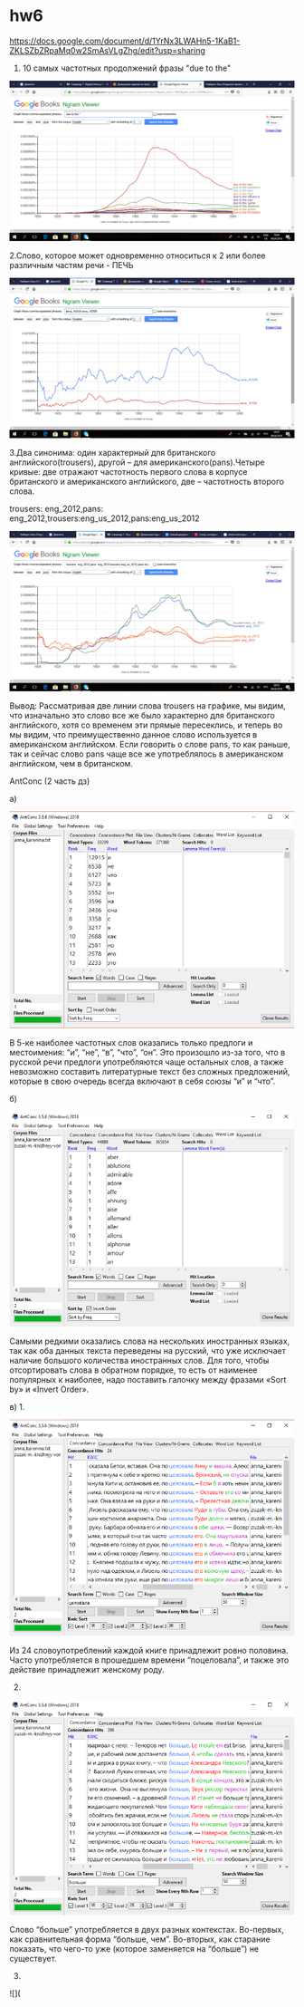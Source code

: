 # hw6
https://docs.google.com/document/d/1YrNx3LWAHn5-1KaB1-ZKLSZbZRpaMq0w2SmAsVLgZhg/edit?usp=sharing

1. 10 самых частотных продолжений фразы "due to the"

![](https://github.com/Varozanova/hw6/blob/master/2018-04-08_16-04-31.png)

2.Слово, которое может одновременно относиться к 2 или более различным частям речи - ПЕЧЬ

![](https://github.com/Varozanova/hw6/blob/master/2018-04-08_20-20-24.png)

3.Два синонима: один характерный для британского английского(trousers), другой – для американского(pans).Четыре кривые: две отражают частотность первого слова в корпусе британского и американского английского, две – частотность второго слова.

trousers: eng_2012,pans: eng_2012,trousers:eng_us_2012,pans:eng_us_2012

![](https://github.com/Varozanova/hw6/blob/master/2018-04-08_20-54-00.png)

Вывод: Рассматривая две линии слова trousers на графике, мы видим, что изначально это слово все же было характерно для британского английского, хотя со временем эти прямые пересеклись, и теперь во мы видим, что преимущественно данное слово используется в американском английском. 
Если говорить о слове pans, то как раньше, так и сейчас слово pans чаще все же употреблялось в американском английском, чем в британском.

AntConc (2 часть дз)

а) 

![](https://github.com/Varozanova/hw6/blob/master/2018-04-09_08-05-05.png)

В 5-ке наиболее частотных слов оказались только предлоги и местоимения: “и”, “не”, “в”, “что”, “он”. Это произошло из-за того, что в русской речи предлоги употребляются чаще остальных слов, а также невозможно составить литературные текст без сложных предложений, которые в свою очередь всегда включают в себя союзы “и” и “что”.

б)

![](https://github.com/Varozanova/hw6/blob/master/2018-04-09_18-26-08.png)

Самыми редкими оказались слова на нескольких иностранных языках, так как оба данных текста переведены на русский, что уже исключает наличие большого количества иностранных слов.
Для того, чтобы отсортировать слова в обратном порядке, то есть от наименее популярных к наиболее, надо поставить галочку между фразами «Sort by» и «Invert Order».

в) 1.

![](https://github.com/Varozanova/hw6/blob/master/2018-04-09_18-36-36.png)

Из 24 словоупотреблений каждой книге принадлежит ровно половина. Часто употребляется в прошедшем времени “поцеловала”, и также это действие принадлежит женскому роду.

2.

![](https://github.com/Varozanova/hw6/blob/master/2018-04-09_18-41-43.png)

Слово “больше” употребляется в двух разных контекстах. Во-первых, как сравнительная форма “больше, чем”. Во-вторых, как старание показать, что чего-то уже (которое заменяется на “больше”) не существует.

3.

![](
